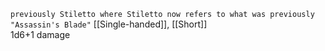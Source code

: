 `previously Stiletto where Stiletto now refers to what was previously "Assassin's Blade"`
[[Single-handed]], [[Short]]<br>1d6+1 damage